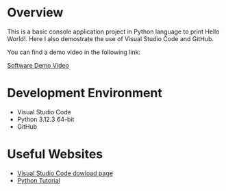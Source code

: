 # Overview

This is a basic console application project in Python language to print Hello World!. Here I also demostrate the use of Visual Studio Code and GitHub.

You can find a demo video in the following link:

[Software Demo Video](https://youtu.be/l0LTRbRFGl0)

# Development Environment

* Visual Studio Code 
* Python 3.12.3 64-bit
* GitHub

# Useful Websites

* [Visual Studio Code dowload page](https://code.visualstudio.com/download)
* [Python Tutorial](https://www.w3schools.com/python/)

